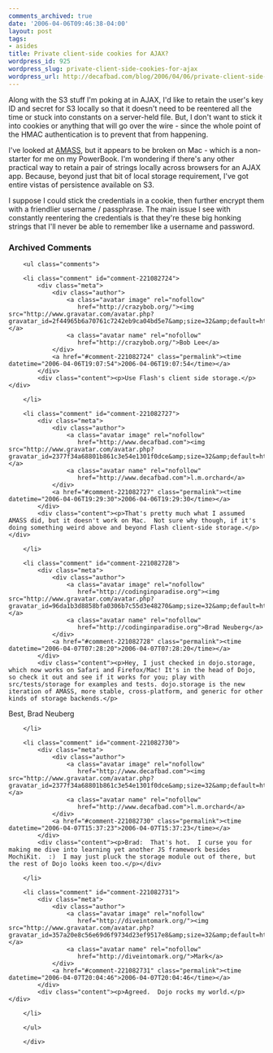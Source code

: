 ```yaml
---
comments_archived: true
date: '2006-04-06T09:46:38-04:00'
layout: post
tags:
- asides
title: Private client-side cookies for AJAX?
wordpress_id: 925
wordpress_slug: private-client-side-cookies-for-ajax
wordpress_url: http://decafbad.com/blog/2006/04/06/private-client-side-cookies-for-ajax
---
```

 <p>Along with the S3 stuff I'm poking at in AJAX, I'd like to retain the user's key ID and secret for S3 locally so that it doesn't need to be reentered all the time or stuck into constants on a server-held file.  But, I don't want to stick it into cookies or anything that will go over the wire - since the whole point of the HMAC authentication is to prevent that from happening.</p>
 <p>I've looked at <a href="http://codinginparadise.org/projects/storage/README.html">AMASS</a>, but it appears to be broken on Mac - which is a non-starter for me on my PowerBook.  I'm wondering if there's any other practical way to retain a pair of strings locally across browsers for an AJAX app.  Because, beyond just that bit of local storage requirement, I've got entire vistas of persistence available on S3.</p>
 <p>I suppose I could stick the credentials in a cookie, then further encrypt them with a friendlier username / passphrase.  The main issue I see with constantly reentering the credentials is that they're these big honking strings that I'll never be able to remember like a username and password.</p>

<div id="comments" class="comments archived-comments">
            <h3>Archived Comments</h3>
            
        <ul class="comments">
            
        <li class="comment" id="comment-221082724">
            <div class="meta">
                <div class="author">
                    <a class="avatar image" rel="nofollow" 
                       href="http://crazybob.org/"><img src="http://www.gravatar.com/avatar.php?gravatar_id=2f44965b6a70761c7242eb9ca04bd5e7&amp;size=32&amp;default=http://mediacdn.disqus.com/1320279820/images/noavatar32.png"/></a>
                    <a class="avatar name" rel="nofollow" 
                       href="http://crazybob.org/">Bob Lee</a>
                </div>
                <a href="#comment-221082724" class="permalink"><time datetime="2006-04-06T19:07:54">2006-04-06T19:07:54</time></a>
            </div>
            <div class="content"><p>Use Flash's client side storage.</p></div>
            
        </li>
    
        <li class="comment" id="comment-221082727">
            <div class="meta">
                <div class="author">
                    <a class="avatar image" rel="nofollow" 
                       href="http://www.decafbad.com"><img src="http://www.gravatar.com/avatar.php?gravatar_id=2377f34a68801b861c3e54e1301f0dce&amp;size=32&amp;default=http://mediacdn.disqus.com/1320279820/images/noavatar32.png"/></a>
                    <a class="avatar name" rel="nofollow" 
                       href="http://www.decafbad.com">l.m.orchard</a>
                </div>
                <a href="#comment-221082727" class="permalink"><time datetime="2006-04-06T19:29:30">2006-04-06T19:29:30</time></a>
            </div>
            <div class="content"><p>That's pretty much what I assumed AMASS did, but it doesn't work on Mac.  Not sure why though, if it's doing something weird above and beyond Flash client-side storage.</p></div>
            
        </li>
    
        <li class="comment" id="comment-221082728">
            <div class="meta">
                <div class="author">
                    <a class="avatar image" rel="nofollow" 
                       href="http://codinginparadise.org"><img src="http://www.gravatar.com/avatar.php?gravatar_id=96da1b3d8858bfa0306b7c55d3e48270&amp;size=32&amp;default=http://mediacdn.disqus.com/1320279820/images/noavatar32.png"/></a>
                    <a class="avatar name" rel="nofollow" 
                       href="http://codinginparadise.org">Brad Neuberg</a>
                </div>
                <a href="#comment-221082728" class="permalink"><time datetime="2006-04-07T07:28:20">2006-04-07T07:28:20</time></a>
            </div>
            <div class="content"><p>Hey, I just checked in dojo.storage, which now works on Safari and Firefox/Mac! It's in the head of Dojo, so check it out and see if it works for you; play with src/tests/storage for examples and tests. dojo.storage is the new iteration of AMASS, more stable, cross-platform, and generic for other kinds of storage backends.</p>

<p>Best,
  Brad Neuberg</p></div>
            
        </li>
    
        <li class="comment" id="comment-221082730">
            <div class="meta">
                <div class="author">
                    <a class="avatar image" rel="nofollow" 
                       href="http://www.decafbad.com"><img src="http://www.gravatar.com/avatar.php?gravatar_id=2377f34a68801b861c3e54e1301f0dce&amp;size=32&amp;default=http://mediacdn.disqus.com/1320279820/images/noavatar32.png"/></a>
                    <a class="avatar name" rel="nofollow" 
                       href="http://www.decafbad.com">l.m.orchard</a>
                </div>
                <a href="#comment-221082730" class="permalink"><time datetime="2006-04-07T15:37:23">2006-04-07T15:37:23</time></a>
            </div>
            <div class="content"><p>Brad:  That's hot.  I curse you for making me dive into learning yet another JS framework besides MochiKit.  :)  I may just pluck the storage module out of there, but the rest of Dojo looks keen too.</p></div>
            
        </li>
    
        <li class="comment" id="comment-221082731">
            <div class="meta">
                <div class="author">
                    <a class="avatar image" rel="nofollow" 
                       href="http://diveintomark.org/"><img src="http://www.gravatar.com/avatar.php?gravatar_id=357a20e8c56e69d6f9734d23ef9517e8&amp;size=32&amp;default=http://mediacdn.disqus.com/1320279820/images/noavatar32.png"/></a>
                    <a class="avatar name" rel="nofollow" 
                       href="http://diveintomark.org/">Mark</a>
                </div>
                <a href="#comment-221082731" class="permalink"><time datetime="2006-04-07T20:04:46">2006-04-07T20:04:46</time></a>
            </div>
            <div class="content"><p>Agreed.  Dojo rocks my world.</p></div>
            
        </li>
    
        </ul>
    
        </div>
    